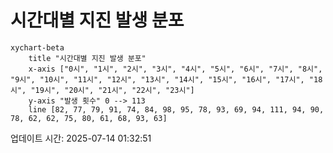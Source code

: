 # 시간대별 지진 발생 분포

```mermaid
xychart-beta
    title "시간대별 지진 발생 분포"
    x-axis ["0시", "1시", "2시", "3시", "4시", "5시", "6시", "7시", "8시", "9시", "10시", "11시", "12시", "13시", "14시", "15시", "16시", "17시", "18시", "19시", "20시", "21시", "22시", "23시"]
    y-axis "발생 횟수" 0 --> 113
    line [82, 77, 79, 91, 74, 84, 98, 95, 78, 93, 69, 94, 111, 94, 90, 78, 62, 62, 75, 80, 61, 68, 93, 63]
```

업데이트 시간: 2025-07-14 01:32:51
